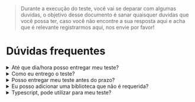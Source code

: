 > Durante a execução do teste, você vai se deparar com algumas duvidas, o objetivo desse documento é sanar quaisquer duvidas que você possa ter, caso você não encontre a sua resposta aqui e acha que é relevante registrarmos aqui, nos envie por favor!

# Dúvidas frequentes

<details>
<summary>
Até que dia/hora posso entregar meu teste?
</summary>
O prazo do teste é 7 dias, se encerrando no final do último dia (23:59)
</details>

<details>
<summary>
Como eu entrego o teste?
</summary>

Suba a sua proposta para o projeto que você criou no GitHub e nos envie.
>Exemplo: https://github.com/seuNome/test-ReactNative.git;

</details>

<details>
<summary>
Posso entregar meu teste antes do prazo?
</summary>
Sim, se você concluiu o que foi pedido, não espere para entregar o teste, quanto antes enviar, mais cedo revisaremos!
</details>

<details>
<summary>
Eu posso adicionar uma biblioteca que não é requerida?
</summary>
Sim, se essa biblioteca se encaixa com o escopo do projeto e sua resolução e não vai prejudicar na entrega (prazo), é valido adicionar sim, entretanto vale lembrar que isso poderá ser questionado durante a nossa avaliação do teste.
</details>

<details>
<summary>
Typescript, pode utilizar para meu teste?
</summary>
Sim, como ja falamos, não há problema em adicionar itens a mais na sua resolução, desde que faça sentido com o teste, esteja dentro do escopo e não atrapalhe na sua entrega.
</details>